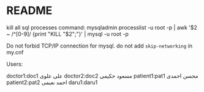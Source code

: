 # README


kill all sql processes command:
    mysqladmin processlist -u root -p  |  awk '$2 ~ /^[0-9]/ {print "KILL "$2";"}' |  mysql -u root -p 


Do not forbid TCP/IP connection for mysql. do not add `skip-networking` in my.cnf


Users:

doctor1:doc1 علی علوی
doctor2:doc2 مسعود حکیمی
patient1:pat1 محسن احمدی
patient2:pat2 احمد نعیمی
daru1:daru1

